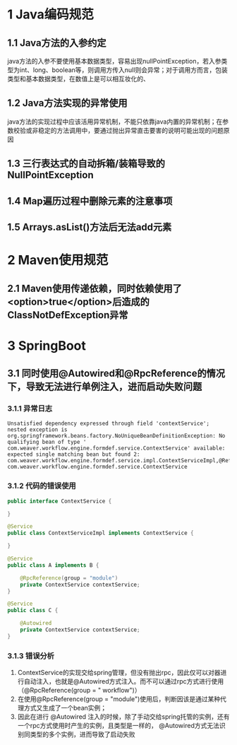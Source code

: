 # 1 Java编码规范

## 1.1 Java方法的入参约定

java方法的入参不要使用基本数据类型，容易出现nullPointException，若入参类型为int、long、boolean等，则调用方传入null则会异常；对于调用方而言，包装类型和基本数据类型，在数值上是可以相互妆化的、

## 1.2 Java方法实现的异常使用

java方法的实现过程中应该活用异常机制，不能只依靠java内置的异常机制；在参数校验或非稳定的方法调用中，要通过抛出异常直击要害的说明可能出现的问题原因

## 1.3 三行表达式的自动拆箱/装箱导致的NullPointException

## 1.4 Map遍历过程中删除元素的注意事项

## 1.5 Arrays.asList()方法后无法add元素

# 2 Maven使用规范

## 2.1 Maven使用传递依赖，同时依赖使用了\<option>true\</option>后造成的ClassNotDefException异常

# 3 SpringBoot

## 3.1 同时使用@Autowired和@RpcReference的情况下，导致无法进行单例注入，进而启动失败问题

### 3.1.1 异常日志

```
Unsatisfied dependency expressed through field 'contextService';
nested exception is org.springframework.beans.factory.NoUniqueBeanDefinitionException: No qualifying bean of type '
com.weaver.workflow.engine.formdef.service.ContextService' available: expected single matching bean but found 2:
com.weaver.workflow.engine.formdef.service.impl.ContextServiceImpl,@Reference(group=workflow)
com.weaver.workflow.engine.formdef.service.ContextService
```

### 3.1.2 代码的错误使用

```java
public interface ContextService {

}

@Service
public class ContextServiceImpl implements ContextService {

}

@Service
public class A implements B {

    @RpcReference(group = "module")
    private ContextService contextService;
}

@Service
public class C {

    @Autowired
    private ContextService contextService;
}
```

### 3.1.3 错误分析

1. ContextService的实现交给spring管理，但没有抛出rpc，因此仅可以对器进行自动注入，也就是@Autowired方式注入。而不可以通过rpc方式进行使用（@RpcReference(group = "
   workflow")）
2. 在使用@RpcReference(group = "module")使用后，判断因该是通过某种代理方式又生成了一个bean实例；
3. 因此在进行 @Autowired 注入的时候，除了手动交给spring托管的实例，还有一个rpc方式使用时产生的实例，且类型是一样的， @Autowired方式无法识别同类型的多个实例，进而导致了启动失败


